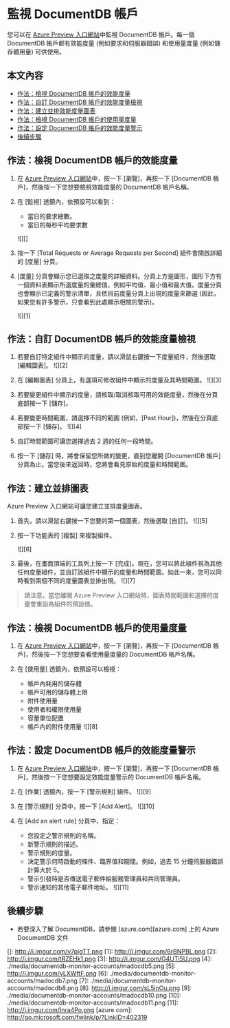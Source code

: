 <properties title="Monitor a DocumentDB Account" pageTitle="Monitor a DocumentDB account | Azure" description="Learn how to monitor your DocumentDB account for performance metrics (such as requests and server errors) and usage metrics (such as storage consumption)." metaKeywords="NoSQL, DocumentDB,  database, document-orientated database, JSON, monitor, accounts" services="documentdb" solutions="data-management" documentationCenter=""  authors="bradsev" manager="jhubbard" editor="cgronlun" videoId="" scriptId="" />

<tags ms.service="documentdb" ms.workload="data-services" ms.tgt_pltfrm="na" ms.devlang="na" ms.topic="article" ms.date="08/20/2014" ms.author="brradsev"></tags>

# 監視 DocumentDB 帳戶

您可以在 [Azure Preview 入口網站][Azure Preview 入口網站]中監視 DocumentDB 帳戶。每一個 DocumentDB 帳戶都有效能度量 (例如要求和伺服器錯誤) 和使用量度量 (例如儲存體用量) 可供使用。

## 本文內容

-   [作法：檢視 DocumentDB 帳戶的效能度量][作法：檢視 DocumentDB 帳戶的效能度量]
-   [作法：自訂 DocumentDB 帳戶的效能度量檢視][作法：自訂 DocumentDB 帳戶的效能度量檢視]
-   [作法：建立並排效能度量圖表][作法：建立並排效能度量圖表]
-   [作法：檢視 DocumentDB 帳戶的使用量度量][作法：檢視 DocumentDB 帳戶的使用量度量]
-   [作法：設定 DocumentDB 帳戶的效能度量警示][作法：設定 DocumentDB 帳戶的效能度量警示]
-   [後續步驟][後續步驟]

## <span id="metrics"></span></a>作法：檢視 DocumentDB 帳戶的效能度量

1.  在 [Azure Preview 入口網站][Azure Preview 入口網站]中，按一下 [瀏覽]，再按一下 [DocumentDB 帳戶]，然後按一下您想要檢視效能度量的 DocumentDB 帳戶名稱。
2.  在 [監視] 透鏡內，依預設可以看到：

    -   當日的要求總數。
    -   當日的每秒平均要求數

    ![][]

3.  按一下 [Total Requests or Average Requests per Second] 組件會開啟詳細的 [度量] 分頁。
4.  [度量] 分頁會顯示您已選取之度量的詳細資料。分頁上方是圖形，圖形下方有一個資料表顯示所選度量的彙總值，例如平均值、最小值和最大值。度量分頁也會顯示已定義的警示清單，且依目前度量分頁上出現的度量來篩選 (因此，如果您有許多警示，只會看到此處顯示相關的警示)。

    ![][1]

## <span id="custom"></span></a>作法：自訂 DocumentDB 帳戶的效能度量檢視

1.  若要自訂特定組件中顯示的度量，請以滑鼠右鍵按一下度量組件，然後選取 [編輯圖表]。
    ![][2]

2.  在 [編輯圖表] 分頁上，有選項可修改組件中顯示的度量及其時間範圍。
    ![][3]

3.  若要變更組件中顯示的度量，請核取/取消核取可用的效能度量，然後在分頁底部按一下 [儲存]。
4.  若要變更時間範圍，請選擇不同的範圍 (例如，[Past Hour])，然後在分頁底部按一下 [儲存]。
    ![][4]

5.  自訂時間範圍可讓您選擇過去 2 週的任何一段時間。
6.  按一下 [儲存] 時，將會保留您所做的變更，直到您離開 [DocumentDB 帳戶] 分頁為止。當您後來返回時，您將會看見原始的度量和時間範圍。

## <span id="create"></span></a>作法：建立並排圖表

Azure Preview 入口網站可讓您建立並排度量圖表。

1.  首先，請以滑鼠右鍵按一下您要的第一個圖表，然後選取 [自訂]。
    ![][5]

2.  按一下功能表的 [複製] 來複製組件。

    ![][6]

3.  最後，在畫面頂端的工具列上按一下 [完成]。現在，您可以將此組件視為其他任何度量組件，並自訂該組件中顯示的度量和時間範圍。如此一來，您可以同時看到兩個不同的度量圖表並排出現。
    ![][7]

> 請注意，當您離開 Azure Preview 入口網站時，圖表時間範圍和選擇的度量會重設為組件的預設值。

## <span id="view"></span></a>作法：檢視 DocumentDB 帳戶的使用量度量

1.  在 [Azure Preview 入口網站][Azure Preview 入口網站]中，按一下 [瀏覽]，再按一下 [DocumentDB 帳戶]，然後按一下您想要查看使用量度量的 DocumentDB 帳戶名稱。
2.  在 [使用量] 透鏡內，依預設可以檢視：

    -   帳戶內耗用的儲存體
    -   帳戶可用的儲存體上限
    -   附件使用量
    -   使用者和權限使用量
    -   容量單位配置
    -   帳戶內的附件使用量
        ![][8]

## <span id="setup"></span></a>作法：設定 DocumentDB 帳戶的效能度量警示

1.  在 [Azure Preview 入口網站][Azure Preview 入口網站]中，按一下 [瀏覽]，再按一下 [DocumentDB 帳戶]，然後按一下您想要設定效能度量警示的 DocumentDB 帳戶名稱。
2.  在 [作業] 透鏡內，按一下 [警示規則] 組件。
    ![][9]

3.  在 [警示規則] 分頁中，按一下 [Add Alert]。
    ![][10]

4.  在 [Add an alert rule] 分頁中，指定：

    -   您設定之警示規則的名稱。
    -   新警示規則的描述。
    -   警示規則的度量。
    -   決定警示何時啟動的條件、臨界值和期間。例如，過去 15 分鐘伺服器錯誤計算大於 5。
    -   警示引發時是否傳送電子郵件給服務管理員和共同管理員。
    -   警示通知的其他電子郵件地址。
        ![][11]

## <span id="next"></span></a>後續步驟

-   若要深入了解 DocumentDB，請參閱 [azure.com][azure.com] 上的 Azure DocumentDB 文件

<!--Anchors-->

  [Azure Preview 入口網站]: https://portal.azure.com/
  [作法：檢視 DocumentDB 帳戶的效能度量]: #metrics
  [作法：自訂 DocumentDB 帳戶的效能度量檢視]: #custom
  [作法：建立並排效能度量圖表]: #create
  [作法：檢視 DocumentDB 帳戶的使用量度量]: #view
  [作法：設定 DocumentDB 帳戶的效能度量警示]: #setup
  [後續步驟]: #next
  []: http://i.imgur.com/y7pigTT.png
  [1]: http://i.imgur.com/6rBNPBL.png
  [2]: http://i.imgur.com/tRZEHk1.png
  [3]: http://i.imgur.com/G4UTi5U.png
  [4]: ./media/documentdb-monitor-accounts/madocdb5.png
  [5]: http://i.imgur.com/vLXWftF.png
  [6]: ./media/documentdb-monitor-accounts/madocdb7.png
  [7]: ./media/documentdb-monitor-accounts/madocdb8.png
  [8]: http://i.imgur.com/sL5inOu.png
  [9]: ./media/documentdb-monitor-accounts/madocdb10.png
  [10]: ./media/documentdb-monitor-accounts/madocdb11.png
  [11]: http://i.imgur.com/Inra4Po.png
  [azure.com]: http://go.microsoft.com/fwlink/p/?LinkID=402319

